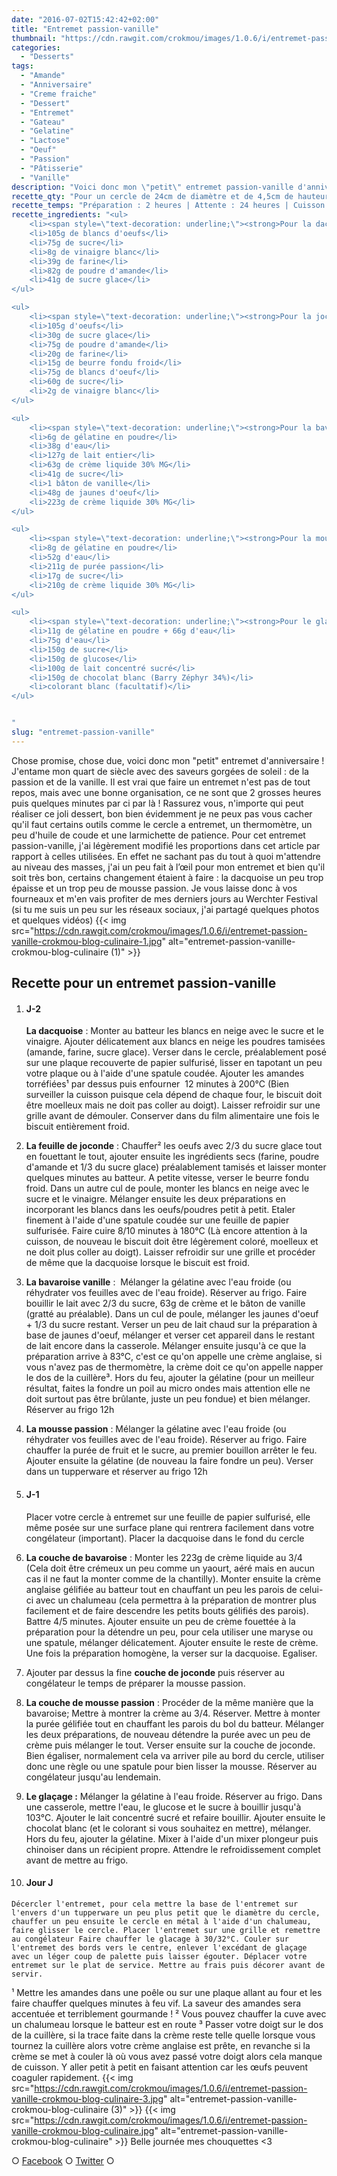 ```yaml
---
date: "2016-07-02T15:42:42+02:00"
title: "Entremet passion-vanille"
thumbnail: "https://cdn.rawgit.com/crokmou/images/1.0.6/i/entremet-passion-vanille-crokmou-blog-culinaire-2.jpg"
categories:
  - "Desserts"
tags:
  - "Amande"
  - "Anniversaire"
  - "Creme fraiche"
  - "Dessert"
  - "Entremet"
  - "Gateau"
  - "Gelatine"
  - "Lactose"
  - "Oeuf"
  - "Passion"
  - "Pâtisserie"
  - "Vanille"
description: "Voici donc mon \"petit\" entremet passion-vanille d'anniversaire ! J'entame mon quart de siècle avec des saveurs gorgées de soleil..."
recette_qty: "Pour un cercle de 24cm de diamètre et de 4,5cm de hauteur"
recette_temps: "Préparation : 2 heures | Attente : 24 heures | Cuisson : 40 minutes"
recette_ingredients: "<ul>
 	<li><span style=\"text-decoration: underline;\"><strong>Pour la dacquoise : </strong></span></li>
 	<li>105g de blancs d'oeufs</li>
 	<li>75g de sucre</li>
 	<li>8g de vinaigre blanc</li>
 	<li>39g de farine</li>
 	<li>82g de poudre d'amande</li>
 	<li>41g de sucre glace</li>
</ul>

<ul>
 	<li><span style=\"text-decoration: underline;\"><strong>Pour la joconde :</strong></span></li>
 	<li>105g d'oeufs</li>
 	<li>30g de sucre glace</li>
 	<li>75g de poudre d'amande</li>
 	<li>20g de farine</li>
 	<li>15g de beurre fondu froid</li>
 	<li>75g de blancs d'oeuf</li>
 	<li>60g de sucre</li>
 	<li>2g de vinaigre blanc</li>
</ul>

<ul>
 	<li><span style=\"text-decoration: underline;\"><strong>Pour la bavaroise vanille :</strong></span></li>
 	<li>6g de gélatine en poudre</li>
 	<li>38g d'eau</li>
 	<li>127g de lait entier</li>
 	<li>63g de crème liquide 30% MG</li>
 	<li>41g de sucre</li>
 	<li>1 bâton de vanille</li>
 	<li>48g de jaunes d'oeuf</li>
 	<li>223g de crème liquide 30% MG</li>
</ul>

<ul>
 	<li><span style=\"text-decoration: underline;\"><strong>Pour la mousse passion :</strong></span></li>
 	<li>8g de gélatine en poudre</li>
 	<li>52g d'eau</li>
 	<li>211g de purée passion</li>
 	<li>17g de sucre</li>
 	<li>210g de crème liquide 30% MG</li>
</ul>

<ul>
 	<li><span style=\"text-decoration: underline;\"><strong>Pour le glaçage :</strong></span></li>
 	<li>11g de gélatine en poudre + 66g d'eau</li>
 	<li>75g d'eau</li>
 	<li>150g de sucre</li>
 	<li>150g de glucose</li>
 	<li>100g de lait concentré sucré</li>
 	<li>150g de chocolat blanc (Barry Zéphyr 34%)</li>
 	<li>colorant blanc (facultatif)</li>
</ul>


"
slug: "entremet-passion-vanille"
---
```


Chose promise, chose due, voici donc mon "petit" entremet d'anniversaire ! J'entame mon quart de siècle avec des saveurs gorgées de soleil : de la passion et de la vanille. Il est vrai que faire un entremet n'est pas de tout repos, mais avec une bonne organisation, ce ne sont que 2 grosses heures puis quelques minutes par ci par là ! Rassurez vous, n'importe qui peut réaliser ce joli dessert, bon bien évidemment je ne peux pas vous cacher qu'il faut certains outils comme le cercle a entremet, un thermomètre, un peu d'huile de coude et une larmichette de patience. Pour cet entremet passion-vanille, j'ai légèrement modifié les proportions dans cet article par rapport à celles utilisées. En effet ne sachant pas du tout à quoi m'attendre au niveau des masses, j'ai un peu fait à l’œil pour mon entremet et bien qu'il soit très bon, certains changement étaient à faire : la dacquoise un peu trop épaisse et un trop peu de mousse passion. Je vous laisse donc à vos fourneaux et m'en vais profiter de mes derniers jours au Werchter Festival (si tu me suis un peu sur les réseaux sociaux, j'ai partagé quelques photos et quelques vidéos) {{< img src="https://cdn.rawgit.com/crokmou/images/1.0.6/i/entremet-passion-vanille-crokmou-blog-culinaire-1.jpg" alt="entremet-passion-vanille-crokmou-blog-culinaire (1)" >}}

## **Recette pour un entremet passion-vanille**

1.  #### J-2

    **La dacquoise** : Monter au batteur les blancs en neige avec le sucre et le vinaigre. Ajouter délicatement aux blancs en neige les poudres tamisées (amande, farine, sucre glace). Verser dans le cercle, préalablement posé sur une plaque recouverte de papier sulfurisé, lisser en tapotant un peu votre plaque ou à l'aide d'une spatule coudée. Ajouter les amandes torréfiées¹ par dessus puis enfourner  12 minutes à 200°C (Bien surveiller la cuisson puisque cela dépend de chaque four, le biscuit doit être moelleux mais ne doit pas coller au doigt). Laisser refroidir sur une grille avant de démouler. Conserver dans du film alimentaire une fois le biscuit entièrement froid.
2.  **La feuille de joconde** : Chauffer² les oeufs avec 2/3 du sucre glace tout en fouettant le tout, ajouter ensuite les ingrédients secs (farine, poudre d'amande et 1/3 du sucre glace) préalablement tamisés et laisser monter quelques minutes au batteur. A petite vitesse, verser le beurre fondu froid. Dans un autre cul de poule, monter les blancs en neige avec le sucre et le vinaigre. Mélanger ensuite les deux préparations en incorporant les blancs dans les oeufs/poudres petit à petit. Etaler finement à l'aide d'une spatule coudée sur une feuille de papier sulfurisée. Faire cuire 8/10 minutes à 180°C (Là encore attention à la cuisson, de nouveau le biscuit doit être légèrement coloré, moelleux et ne doit plus coller au doigt). Laisser refroidir sur une grille et procéder de même que la dacquoise lorsque le biscuit est froid.
3.  **La bavaroise vanille** :  Mélanger la gélatine avec l'eau froide (ou réhydrater vos feuilles avec de l'eau froide). Réserver au frigo. Faire bouillir le lait avec 2/3 du sucre, 63g de crème et le bâton de vanille (gratté au préalable). Dans un cul de poule, mélanger les jaunes d'oeuf + 1/3 du sucre restant. Verser un peu de lait chaud sur la préparation à base de jaunes d'oeuf, mélanger et verser cet appareil dans le restant de lait encore dans la casserole. Mélanger ensuite jusqu'à ce que la préparation arrive à 83°C, c'est ce qu'on appelle une crème anglaise, si vous n'avez pas de thermomètre, la crème doit ce qu'on appelle napper le dos de la cuillère³. Hors du feu, ajouter la gélatine (pour un meilleur résultat, faites la fondre un poil au micro ondes mais attention elle ne doit surtout pas être brûlante, juste un peu fondue) et bien mélanger. Réserver au frigo 12h
4.  **La mousse passion** : Mélanger la gélatine avec l'eau froide (ou réhydrater vos feuilles avec de l'eau froide). Réserver au frigo. Faire chauffer la purée de fruit et le sucre, au premier bouillon arrêter le feu. Ajouter ensuite la gélatine (de nouveau la faire fondre un peu). Verser dans un tupperware et réserver au frigo 12h
5.  #### J-1

    Placer votre cercle à entremet sur une feuille de papier sulfurisé, elle même posée sur une surface plane qui rentrera facilement dans votre congélateur (important). Placer la dacquoise dans le fond du cercle
6.  **La couche de bavaroise** : Monter les 223g de crème liquide au 3/4 (Cela doit être crémeux un peu comme un yaourt, aéré mais en aucun cas il ne faut la monter comme de la chantilly). Monter ensuite la crème anglaise gélifiée au batteur tout en chauffant un peu les parois de celui-ci avec un chalumeau (cela permettra à la préparation de montrer plus facilement et de faire descendre les petits bouts gélifiés des parois). Battre 4/5 minutes. Ajouter ensuite un peu de crème fouettée à la préparation pour la détendre un peu, pour cela utiliser une maryse ou une spatule, mélanger délicatement. Ajouter ensuite le reste de crème. Une fois la préparation homogène, la verser sur la dacquoise. Egaliser.
7.  Ajouter par dessus la fine **couche de joconde** puis réserver au congélateur le temps de préparer la mousse passion.
8.  **La couche de mousse passion** : Procéder de la même manière que la bavaroise; Mettre à montrer la crème au 3/4\. Réserver. Mettre à monter la purée gélifiée tout en chauffant les parois du bol du batteur. Mélanger les deux préparations, de nouveau détendre la purée avec un peu de crème puis mélanger le tout. Verser ensuite sur la couche de joconde. Bien égaliser, normalement cela va arriver pile au bord du cercle, utiliser donc une règle ou une spatule pour bien lisser la mousse. Réserver au congélateur jusqu'au lendemain.
9.  **Le glaçage :** Mélanger la gélatine à l'eau froide. Réserver au frigo. Dans une casserole, mettre l'eau, le glucose et le sucre à bouillir jusqu'à 103°C. Ajouter le lait concentré sucré et refaire bouillir. Ajouter ensuite le chocolat blanc (et le colorant si vous souhaitez en mettre), mélanger. Hors du feu, ajouter la gélatine. Mixer à l'aide d'un mixer plongeur puis chinoiser dans un récipient propre. Attendre le refroidissement complet avant de mettre au frigo.
10.  #### Jour J

    Décercler l'entremet, pour cela mettre la base de l'entremet sur l'envers d'un tupperware un peu plus petit que le diamètre du cercle, chauffer un peu ensuite le cercle en métal à l'aide d'un chalumeau, faire glisser le cercle. Placer l'entremet sur une grille et remettre au congélateur Faire chauffer le glacage à 30/32°C. Couler sur l'entremet des bords vers le centre, enlever l'excédant de glaçage avec un léger coup de palette puis laisser égouter. Déplacer votre entremet sur le plat de service. Mettre au frais puis décorer avant de servir.

¹ Mettre les amandes dans une poêle ou sur une plaque allant au four et les faire chauffer quelques minutes à feu vif. La saveur des amandes sera accentuée et terriblement gourmande ! ² Vous pouvez chauffer la cuve avec un chalumeau lorsque le batteur est en route ³ Passer votre doigt sur le dos de la cuillère, si la trace faite dans la crème reste telle quelle lorsque vous tournez la cuillère alors votre crème anglaise est prête, en revanche si la crème se met à couler là où vous avez passé votre doigt alors cela manque de cuisson. Y aller petit à petit en faisant attention car les œufs peuvent coaguler rapidement. {{< img src="https://cdn.rawgit.com/crokmou/images/1.0.6/i/entremet-passion-vanille-crokmou-blog-culinaire-3.jpg" alt="entremet-passion-vanille-crokmou-blog-culinaire (3)" >}} {{< img src="https://cdn.rawgit.com/crokmou/images/1.0.6/i/entremet-passion-vanille-crokmou-blog-culinaire.jpg" alt="entremet-passion-vanille-crokmou-blog-culinaire" >}} Belle journée mes chouquettes <3

○ [Facebook](https://www.facebook.com/crokmou.blog) ○ [Twitter](https://twitter.com/Crokmou) ○